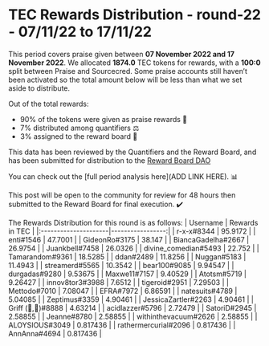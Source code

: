 
# TEC Rewards Distribution - round-22  - 07/11/22 to 17/11/22
This period covers praise given between **07 November 2022 and 17 November 2022**. We allocated **1874.0** TEC tokens for rewards, with a **100:0** split between Praise and Sourcecred. Some praise accounts still haven’t been activated so the total amount below will be less than what we set aside to distribute.

Out of the total rewards:

* 90% of the tokens were given as praise rewards :pray:
* 7% distributed among quantifiers :balance_scale:
* 3% assigned to the reward board :memo:

This data has been reviewed by the Quantifiers and the Reward Board, and has been submitted for distribution to the [Reward Board DAO](https://xdai.aragon.blossom.software/#/rewardboardtec/)


You can check out the [full period analysis here](ADD LINK HERE). :bar_chart:

This post will be open to the community for review for 48 hours then submitted to the Reward Board for final execution. :heavy_check_mark:

The Rewards Distribution for this round is as follows:
| Username             |   Rewards in TEC |
|:---------------------|-----------------:|
| r-x-x#8344           |        95.9172   |
| enti#1546            |        47.7001   |
| GideonRo#3175        |        38.147    |
| BiancaGadelha#2667   |        26.9754   |
| Juankbell#7458       |        26.0326   |
| divine_comedian#5493 |        22.752    |
| Tamarandom#9361      |        18.5285   |
| ddan#2489            |        11.8256   |
| Nuggan#5183          |        11.4943   |
| streamerd#5565       |        10.3542   |
| bear100#9085         |         9.94547  |
| durgadas#9280        |         9.53675  |
| Maxwe11#7157         |         9.40529  |
| Atotsm#5719          |         9.26427  |
| innov8tor3#3988      |         7.6512   |
| tigeroid#2951        |         7.29503  |
| Mettodo#7010         |         7.08047  |
| EFRA#7972            |         6.86591  |
| natesuits#4789       |         5.04085  |
| Zeptimus#3359        |         4.90461  |
| JessicaZartler#2263  |         4.90461  |
| Griff (💜,💜)#8888   |         4.63214  |
| acidlazzer#5796      |         2.72479  |
| SatoriD#2945         |         2.58855  |
| Jeanne#8780          |         2.58855  |
| withinthevacuum#2626 |         2.58855  |
| ALOYSIOUS#3049       |         0.817436 |
| rathermercurial#2096 |         0.817436 |
| AnnAnna#4694         |         0.817436 |